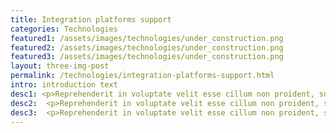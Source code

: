 ```yaml
---
title: Integration platforms support
categories: Technologies
featured1: /assets/images/technologies/under_construction.png
featured2: /assets/images/technologies/under_construction.png
featured3: /assets/images/technologies/under_construction.png
layout: three-img-post
permalink: /technologies/integration-platforms-support.html
intro: introduction text
desc1: <p>Reprehenderit in voluptate velit esse cillum non proident, sunt in culpa qui officia  sed aliquam feugiat lorem aliquet ut enim rutrum phasellus iaculis accumsan dolore magna aliquam veroeros.</p>
desc2:	<p>Reprehenderit in voluptate velit esse cillum non proident, sunt in culpa qui officia  sed aliquam feugiat lorem aliquet ut enim rutrum phasellus iaculis accumsan dolore magna aliquam veroeros.</p>
desc3:	<p>Reprehenderit in voluptate velit esse cillum non proident, sunt in culpa qui officia  sed aliquam feugiat lorem aliquet ut enim rutrum phasellus iaculis accumsan dolore magna aliquam veroeros.</p>
---
```

